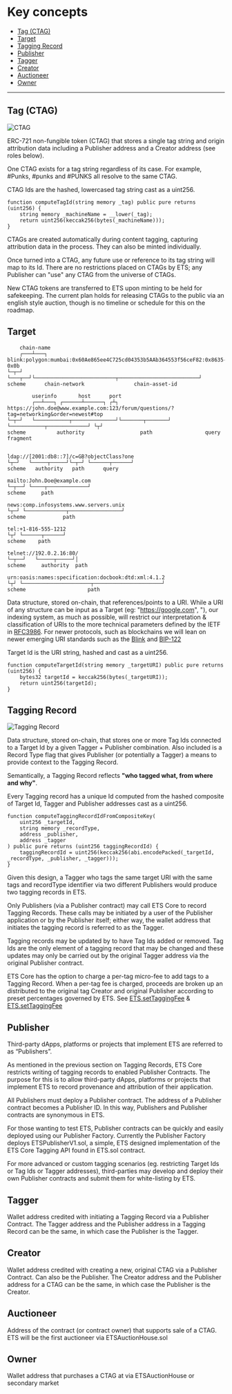 # Key concepts

- [Tag (CTAG)](#tag-ctag)
- [Target](#target)
- [Tagging Record](#tagging-record)
- [Publisher](#publisher)
- [Tagger](#tagger)
- [Creator](#creator)
- [Auctioneer](#auctioneer)
- [Owner](#owner)

---

## Tag (CTAG)

![CTAG](./assets/ctag.png)

ERC-721 non-fungible token (CTAG) that stores a single tag string and origin attribution data including a Publisher address and a Creator address (see roles below).

One CTAG exists for a tag string regardless of its case. For example, #Punks, #punks and #PUNKS all resolve to the same CTAG.

CTAG Ids are the hashed, lowercased tag string cast as a uint256.

```solidity
function computeTagId(string memory _tag) public pure returns (uint256) {
    string memory _machineName = __lower(_tag);
    return uint256(keccak256(bytes(_machineName)));
}
```

CTAGs are created automatically during content tagging, capturing attribution data in the process. They can also be minted individually.

Once turned into a CTAG, any future use or reference to its tag string will map to its Id. There are no restrictions placed on CTAGs by ETS; any Publisher can "use" any CTAG from the universe of CTAGs.

New CTAG tokens are transferred to ETS upon minting to be held for safekeeping. The current plan holds for releasing CTAGs to the public via an english style auction, though is no timeline or schedule for this on the roadmap.

## Target

```text
    chain-name
    ┌───┴───┐
blink:polygon:mumbai:0x60Ae865ee4C725cd04353b5AAb364553f56ceF82:0x8635-0x0b
└─┬─┘        └───┬──┘└──────────────────────────┬──────────────────────────┘
scheme      chain-network                chain-asset-id

        userinfo       host      port
        ┌──┴───┐ ┌──────┴──────┐ ┌┴┐
https://john.doe@www.example.com:123/forum/questions/?tag=networking&order=newest#top
└─┬─┘   └───────────┬──────────────┘└───────┬───────┘ └───────────┬─────────────┘ └┬┘
scheme          authority                  path                 query           fragment


ldap://[2001:db8::7]/c=GB?objectClass?one
└┬─┘   └─────┬─────┘└─┬─┘ └──────┬──────┘
scheme   authority   path      query

mailto:John.Doe@example.com
└─┬──┘ └────┬─────────────┘
scheme     path

news:comp.infosystems.www.servers.unix
└┬─┘ └─────────────┬─────────────────┘
scheme            path

tel:+1-816-555-1212
└┬┘ └──────┬──────┘
scheme    path

telnet://192.0.2.16:80/
└─┬──┘   └─────┬─────┘│
scheme     authority  path

urn:oasis:names:specification:docbook:dtd:xml:4.1.2
└┬┘ └──────────────────────┬──────────────────────┘
scheme                    path

```

Data structure, stored on-chain, that references/points to a URI. While a URI of any structure can be input as a Target (eg: "https://google.com", "), our indexing system, as much as possible, will restrict our interpretation & classification of URIs to the more technical parameters defined by the IETF in [RFC3986](https://www.rfc-editor.org/rfc/rfc3986). For newer protocols, such as blockchains we will lean on newer emerging URI standards such as the [Blink](https://w3c-ccg.github.io/blockchain-links) and [BIP-122](https://github.com/bitcoin/bips/blob/master/bip-0122.mediawiki)

Target Id is the URI string, hashed and cast as a uint256.

```solidity
function computeTargetId(string memory _targetURI) public pure returns (uint256) {
    bytes32 targetId = keccak256(bytes(_targetURI));
    return uint256(targetId);
}
```

## Tagging Record

![Tagging Record](./assets/tagging-record.png)

Data structure, stored on-chain, that stores one or more Tag Ids connected to a Target Id by a given Tagger + Publisher combination. Also included is a Record Type flag that gives Publisher (or potentially a Tagger) a means to provide context to the Tagging Record.

Semantically, a Tagging Record reflects **"who tagged what, from where and why"**.

Every Tagging record has a unique Id computed from the hashed composite of Target Id, Tagger and Publisher addresses cast as a uint256.

```solidity
function computeTaggingRecordIdFromCompositeKey(
    uint256 _targetId,
    string memory _recordType,
    address _publisher,
    address _tagger
) public pure returns (uint256 taggingRecordId) {
    taggingRecordId = uint256(keccak256(abi.encodePacked(_targetId, _recordType, _publisher, _tagger)));
}
```

Given this design, a Tagger who tags the same target URI with the same tags and recordType identifier via two different Publishers would produce two tagging records in ETS.

Only Publishers (via a Publisher contract) may call ETS Core to record Tagging Records. These calls may be initiated by a user of the Publisher application or by the Publisher itself; either way, the wallet address that initiates the tagging record is referred to as the Tagger.

Tagging records may be updated by to have Tag Ids added or removed. Tag Ids are the only element of a tagging record that may be changed and these updates may only be carried out by the original Tagger address via the original Publisher contract.

ETS Core has the option to charge a per-tag micro-fee to add tags to a Tagging Record. When a per-tag fee is charged, proceeds are broken up an distributed to the original tag Creator and original Publisher according to preset percentages governed by ETS. See [ETS.setTaggingFee](./backend-api/ETS.md#settaggingfee) & [ETS.setTaggingFee](./backend-api/ETS.md#setpercentages)

## Publisher

Third-party dApps, platforms or projects that implement ETS are referred to as “Publishers”.

As mentioned in the previous section on Tagging Records, ETS Core restricts writing of tagging records to enabled Publisher Contracts. The purpose for this is to allow third-party dApps, platforms or projects that implement ETS to record provenance and attribution of their application.

All Publishers must deploy a Publisher contract. The address of a Publisher contract becomes a Publisher ID. In this way, Publishers and Publisher contracts are synonymous in ETS.

For those wanting to test ETS, Publisher contracts can be quickly and easily deployed using our Publisher Factory. Currently the Publisher Factory deploys ETSPublisherV1.sol, a simple, ETS designed implementation of the ETS Core Tagging API found in ETS.sol contract.

For more advanced or custom tagging scenarios (eg. restricting Target Ids or Tag Ids or Tagger addresses), third-parties may develop and deploy their own Publisher contracts and submit them for white-listing by ETS.

## Tagger

Wallet address credited with initiating a Tagging Record via a Publisher Contract. The Tagger address and the Publisher address in a Tagging Record can be the same, in which case the Publisher is the Tagger.

## Creator

Wallet address credited with creating a new, original CTAG via a Publisher Contract. Can also be the Publisher. The Creator address and the Publisher address for a CTAG can be the same, in which case the Publisher is the Creator.

## Auctioneer

Address of the contract (or contract owner) that supports sale of a CTAG. ETS will be the first auctioneer via ETSAuctionHouse.sol

## Owner

Wallet address that purchases a CTAG at via ETSAuctionHouse or secondary market
